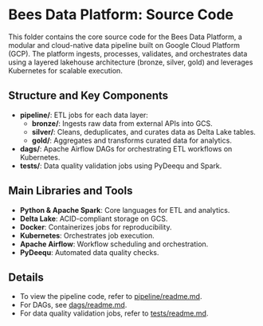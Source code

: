 # Bees Data Platform: Source Code

This folder contains the core source code for the Bees Data Platform, a modular and cloud-native data pipeline built on Google Cloud Platform (GCP). The platform ingests, processes, validates, and orchestrates data using a layered lakehouse architecture (bronze, silver, gold) and leverages Kubernetes for scalable execution.

## Structure and Key Components

- **pipeline/**: ETL jobs for each data layer:
  - **bronze/**: Ingests raw data from external APIs into GCS.
  - **silver/**: Cleans, deduplicates, and curates data as Delta Lake tables.
  - **gold/**: Aggregates and transforms curated data for analytics.
- **dags/**: Apache Airflow DAGs for orchestrating ETL workflows on Kubernetes.
- **tests/**: Data quality validation jobs using PyDeequ and Spark.

## Main Libraries and Tools

- **Python & Apache Spark**: Core languages for ETL and analytics.
- **Delta Lake**: ACID-compliant storage on GCS.
- **Docker**: Containerizes jobs for reproducibility.
- **Kubernetes**: Orchestrates job execution.
- **Apache Airflow**: Workflow scheduling and orchestration.
- **PyDeequ**: Automated data quality checks.

## Details

- To view the pipeline code, refer to [pipeline/readme.md](pipeline/readme.md).
- For DAGs, see [dags/readme.md](dags/readme.md).
- For data quality validation jobs, refer to [tests/readme.md](tests/readme.md).